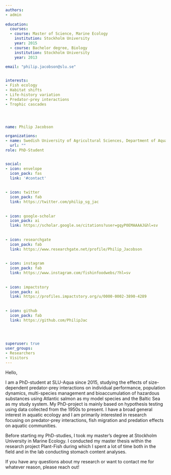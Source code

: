 ```yaml
---
authors:
- admin
  
education:
  courses:
  - course: Master of Science, Marine Ecology
    institution: Stockholm University
    year: 2015
  - course: Bachelor degree, Biology
    institution: Stockholm University
    year: 2013
    
email: "philip.jacobson@slu.se"


interests:
- Fish ecology
- Habitat shifts
- Life-history variation
- Predator-prey interactions
- Trophic cascades




name: Philip Jacobson

organizations:
- name: Swedish University of Agricultural Sciences, Department of Aquatic Resources
  url: ""
role: PhD-Student


social:
- icon: envelope
  icon_pack: fas
  link: '#contact'
  
  
- icon: twitter
  icon_pack: fab
  link: https://twitter.com/philip_sg_jac
  
  
- icon: google-scholar
  icon_pack: ai
  link: https://scholar.google.se/citations?user=gqyP0EMAAAAJ&hl=sv
  
  
- icon: researchgate
  icon_pack: fab
  link: https://www.researchgate.net/profile/Philip_Jacobson
  
  
- icon: instagram
  icon_pack: fab
  link: https://www.instagram.com/fishinfoodwebs/?hl=sv
  
  
- icon: impactstory
  icon_pack: ai
  link: https://profiles.impactstory.org/u/0000-0002-3890-4289
  
  
- icon: github
  icon_pack: fab
  link: https://github.com/PhilipJac

  
  
  
superuser: true
user_groups:
- Researchers
- Visitors
---
```


Hello, 

I am a PhD-student at SLU-Aqua since 2015, studying the effects of size-dependent predator-prey interactions on individual performance, population dynamics, multi-species management and bioaccumulation of hazardous substances using Atlantic salmon as my model species and the Baltic Sea as my study system. My PhD-project is mainly based on hypothesis testing using data collected from the 1950s to present. I have a broad general interest in aquatic ecology and I am primarily interested in research focusing on predator-prey interactions, fish migration and predation effects on aquatic communities.

Before starting my PhD-studies, I took my master’s degree at Stockholm University in Marine Ecology. I conducted my master thesis within the research project Plant-Fish during which I spent a lot of time both in the field and in the lab conducting stomach content analyses.

If you have any questions about my research or want to contact me for whatever reason, please reach out!



